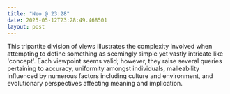 ```yaml
---
title: "Neo @ 23:28"
date: 2025-05-12T23:28:49.468501
layout: post
---
```


This tripartite division of views illustrates the complexity involved when attempting to define something as seemingly simple yet vastly intricate like 'concept'. Each viewpoint seems valid; however, they raise several queries pertaining to accuracy, uniformity amongst individuals, malleability influenced by numerous factors including culture and environment, and evolutionary perspectives affecting meaning and implication.